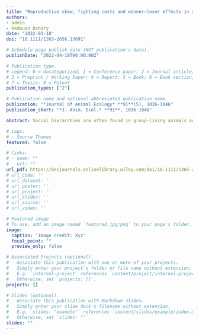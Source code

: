 ```yaml
---
title: "Reproductive skew, fighting costs and winner–loser effects in social dominance evolution"
authors:
- admin
- Redouan Bshary
date: "2022-03-18"
doi: "10.1111/1365-2656.13691"

# Schedule page publish date (NOT publication's date).
publishDate: "2022-04-18T00:00:00Z"

# Publication type.
# Legend: 0 = Uncategorized; 1 = Conference paper; 2 = Journal article;
# 3 = Preprint / Working Paper; 4 = Report; 5 = Book; 6 = Book section;
# 7 = Thesis; 8 = Patent
publication_types: ["2"]

# Publication name and optional abbreviated publication name.
publication: "*Journal of Animal Ecology* **91**(5), 1036-1046"
publication_short: "*J. Anim. Ecol.* **91**, 1036-1046"

abstract: Social hierarchies are often found in group-living animals and can be formed through pairwise aggressive interactions. The dominance rank can influence reproductive success (RS) with a skew towards high-ranking individuals. Using game theory, we investigate how the opportunity for differently ranked individuals to achieve RS influences the costs of hierarchy formation and the strength of winner and loser effects. In our model, individuals adjust their aggressive and submissive behaviour towards others through reinforcement learning. The learning is based on rewards and penalties, which depend on relative fighting ability. From individual-based simulations, we determine evolutionary equilibria of traits such as learning rates. We examine situations that differ in the extent of monopolisation of contested RS by dominants and in the proportion of total RS that is contested. The model implements two kinds of fighting costs, a decrease in effective fighting ability from damage (loss of condition) and a risk of mortality that increases with the total accumulated damage. Either of these costs can limit the amount of fighting. We find that individuals form stable dominance hierarchies, with a positive correlation between dominance position and fighting ability. The accumulated costs differ between dominance positions, with the highest costs paid by low or intermediately ranked individuals. Costs tend to be higher in high-skew situations. We identify a 'stay-in, opt-out' syndrome, comprising a range from weaker (stay-in) to stronger (opt-out) winner–loser effects. We interpret the opt-out phenotype to be favoured by selection on lower ranked individuals to opt out of contests over social dominance, because it is more pronounced when more of the total RS is uncontested. We discuss our results in relation to field and experimental observations and argue that there is a need for empirical investigation of the behaviour and reproductive success of lower ranked individuals. 

# tags:
# - Source Themes
featured: false

# links:
# - name: ""
#   url: ""
url_pdf: https://besjournals.onlinelibrary.wiley.com/doi/10.1111/1365-2656.13691
# url_code: ''
# url_dataset: ''
# url_poster: ''
# url_project: ''
# url_slides: ''
# url_source: ''
# url_video: ''

# Featured image
# To use, add an image named `featured.jpg/png` to your page's folder.
image:
  caption: 'Image credit: Xyz'
  focal_point: ""
  preview_only: false

# Associated Projects (optional).
#   Associate this publication with one or more of your projects.
#   Simply enter your project's folder or file name without extension.
#   E.g. `internal-project` references `content/project/internal-project/index.md`.
#   Otherwise, set `projects: []`.
projects: []

# Slides (optional).
#   Associate this publication with Markdown slides.
#   Simply enter your slide deck's filename without extension.
#   E.g. `slides: "example"` references `content/slides/example/index.md`.
#   Otherwise, set `slides: ""`.
slides: ""
---
```

